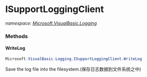 ﻿# ISupportLoggingClient
_namespace: [Microsoft.VisualBasic.Logging](./index.md)_





### Methods

#### WriteLog
```csharp
Microsoft.VisualBasic.Logging.ISupportLoggingClient.WriteLog
```
Save the log file into the filesystem.(保存日志数据到文件系统之中)


